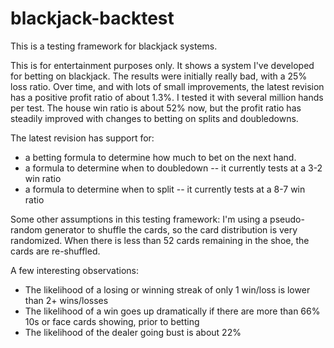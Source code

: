 # blackjack-backtest
This is a testing framework for blackjack systems.

This is for entertainment purposes only.  It shows a system I've developed for betting on blackjack.  The results were initially really bad, with a 25% loss ratio.  Over time, and with lots of small improvements, the latest revision has a positive profit ratio of about 1.3%.  I tested it with several million hands per test.  The house win ratio is about 52% now, but the profit ratio has steadily improved with changes to betting on splits and doubledowns.

The latest revision has support for:

* a betting formula to determine how much to bet on the next hand.
* a formula to determine when to doubledown -- it currently tests at a 3-2 win ratio
* a formula to determine when to split -- it currently tests at a 8-7 win ratio

Some other assumptions in this testing framework:  I'm using a pseudo-random generator to shuffle the cards, so the card distribution is very randomized.  When there is less than 52 cards remaining in the shoe, the cards are re-shuffled.

A few interesting observations:

* The likelihood of a losing or winning streak of only 1 win/loss is lower than 2+ wins/losses
* The likelihood of a win goes up dramatically if there are more than 66%  10s or face cards showing, prior to betting
* The likelihood of the dealer going bust is about 22%



